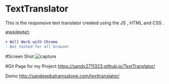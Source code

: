 # TextTranslator


This is the responsive text translator created using the JS , HTML and CSS .

#WARNING 
```diff
+ Will Work with Chrome 
- Not tested for all browser 
```

#Screen Shot
![capture](https://cloud.githubusercontent.com/assets/22931190/21253359/05f3090a-c384-11e6-8add-4eac69855789.PNG)


#Git Page for my Project 
https://sandy2711323.github.io/TextTranslator/

Demo
http://sandeepbalramsatone.com/texttranslator/
